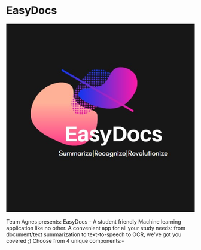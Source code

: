 # EasyDocs
![Logo](data/logo1.jpg)

Team Agnes presents: EasyDocs - A student friendly Machine learning application like no other.
A convenient app for all your study needs: from document/text summarization to text-to-speech to OCR, we've got you covered ;)
Choose from 4 unique components:-
